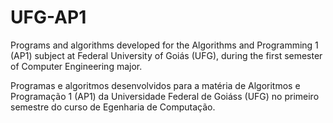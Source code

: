 # UFG-AP1
Programs and algorithms developed for the Algorithms and Programming 1 (AP1) subject at Federal University of Goiás (UFG), during the first semester of Computer Engineering major.

Programas e algoritmos desenvolvidos para a matéria de Algoritmos e Programação 1 (AP1) da Universidade Federal de Goiáss (UFG) no primeiro semestre do curso de Egenharia de Computação.

